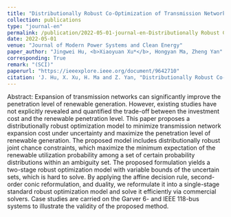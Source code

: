 ```yaml
---
title: "Distributionally Robust Co-Optimization of Transmission Network Expansion Planning and Penetration Level of Renewable Generation"
collection: publications
type: "journal-en"
permalink: /publication/2022-05-01-journal-en-Distributionally Robust Co-Optimization of Transmission Network Expansion Planning and Penetration Level of Renewable Generation
date: 2022-05-01
venue: "Journal of Modern Power Systems and Clean Energy"
paper_author: "Jingwei Hu, <b>Xiaoyuan Xu*</b>, Hongyan Ma, Zheng Yan"
corresponding: True
remark: "(SCI)"
paperurl: "https://ieeexplore.ieee.org/document/9642710"
citation: 'J. Hu, X. Xu, H. Ma and Z. Yan, "Distributionally Robust Co-Optimization of Transmission Network Expansion Planning and Penetration Level of Renewable Generation," <i>Journal of Modern Power Systems and Clean Energy</i>, vol. 10, no. 3, pp. 577-587, 2022.'
---
```


Abstract:
Expansion of transmission networks can significantly improve the penetration level of renewable generation. However, existing studies have not explicitly revealed and quantified the trade-off between the investment cost and the renewable penetration level. This paper proposes a distributionally robust optimization model to minimize transmission network expansion cost under uncertainty and maximize the penetration level of renewable generation. The proposed model includes distributionally robust joint chance constraints, which maximize the minimum expectation of the renewable utilization probability among a set of certain probability distributions within an ambiguity set. The proposed formulation yields a two-stage robust optimization model with variable bounds of the uncertain sets, which is hard to solve. By applying the affine decision rule, second-order conic reformulation, and duality, we reformulate it into a single-stage standard robust optimization model and solve it efficiently via commercial solvers. Case studies are carried on the Garver 6- and IEEE 118-bus systems to illustrate the validity of the proposed method.
